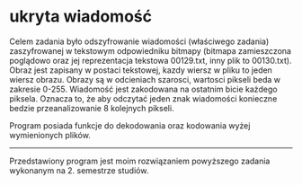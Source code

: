 ﻿# ukryta wiadomość 

Celem zadania było odszyfrowanie wiadomości (właściwego zadania) zaszyfrowanej w tekstowym odpowiedniku bitmapy (bitmapa zamieszczona poglądowo oraz jej reprezentacja tekstowa 00129.txt, inny plik to 00130.txt). Obraz jest zapisany w postaci tekstowej, kazdy wiersz w pliku to jeden wiersz obrazu. Obrazy są w odcieniach szarosci, wartosci pikseli beda w zakresie 0-255. Wiadomość jest zakodowana na ostatnim bicie każdego piksela. Oznacza to, że aby odczytać jeden znak wiadomości konieczne bedzie przeanalizowanie 8 kolejnych pikseli.

Program posiada funkcje do dekodowania oraz kodowania wyżej wymienionych plików. 

------

Przedstawiony program jest moim rozwiązaniem powyższego zadania wykonanym na 2. semestrze studiów.